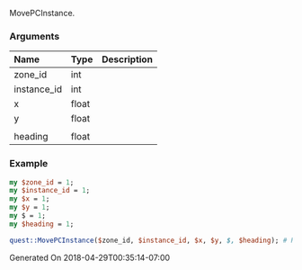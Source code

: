 MovePCInstance.
### Arguments
**Name**|**Type**|**Description**
:---|:---|:---
zone_id|int|
instance_id|int|
x|float|
y|float|
||
heading|float|

### Example

```perl
my $zone_id = 1;
my $instance_id = 1;
my $x = 1;
my $y = 1;
my $ = 1;
my $heading = 1;

quest::MovePCInstance($zone_id, $instance_id, $x, $y, $, $heading); # Returns void
```


Generated On 2018-04-29T00:35:14-07:00